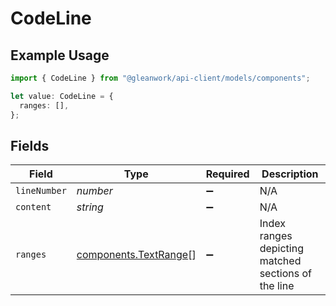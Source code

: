 # CodeLine

## Example Usage

```typescript
import { CodeLine } from "@gleanwork/api-client/models/components";

let value: CodeLine = {
  ranges: [],
};
```

## Fields

| Field                                                          | Type                                                           | Required                                                       | Description                                                    |
| -------------------------------------------------------------- | -------------------------------------------------------------- | -------------------------------------------------------------- | -------------------------------------------------------------- |
| `lineNumber`                                                   | *number*                                                       | :heavy_minus_sign:                                             | N/A                                                            |
| `content`                                                      | *string*                                                       | :heavy_minus_sign:                                             | N/A                                                            |
| `ranges`                                                       | [components.TextRange](../../models/components/textrange.md)[] | :heavy_minus_sign:                                             | Index ranges depicting matched sections of the line            |